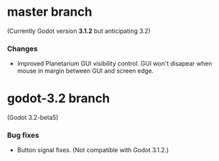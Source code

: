 # master branch
(Currently Godot version **3.1.2** but anticipating 3.2)

### Changes
* Improved Planetarium GUI visibility control. GUI won't disapear when mouse in margin between GUI and screen edge.

# godot-3.2 branch
(Godot 3.2-beta5)

### Bug fixes
* Button signal fixes. (Not compatible with Godot 3.1.2.)
